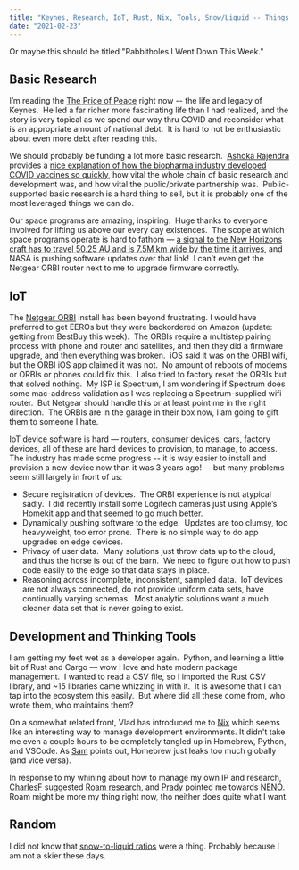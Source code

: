 ```yaml
---
title: "Keynes, Research, IoT, Rust, Nix, Tools, Snow/Liquid -- Things I Learned This Week"
date: "2021-02-23"
---
```


Or maybe this should be titled "Rabbitholes I Went Down This Week."

## Basic Research

I’m reading the [The Price of Peace](https://www.goodreads.com/book/show/49644992-the-price-of-peace) right now -- the life and legacy of Keynes.  He led a far richer more fascinating life than I had realized, and the story is very topical as we spend our way thru COVID and reconsider what is an appropriate amount of national debt.  It is hard to not be enthusiastic about even more debt after reading this.

We should probably be funding a lot more basic research.  [Ashoka Rajendra](https://ashoka.substack.com/people/1146202-ashoka-rajendra) provides a [nice explanation of how the biopharma industry developed COVID vaccines so quickly](https://ashoka.substack.com/p/an-ode-to-basic-research), how vital the whole chain of basic research and development was, and how vital the public/private partnership was.  Public-supported basic research is a hard thing to sell, but it is probably one of the most leveraged things we can do.  

Our space programs are amazing, inspiring.  Huge thanks to everyone involved for lifting us above our every day existences.  The scope at which space programs operate is hard to fathom — [a signal to the New Horizons craft has to travel 50.25 AU and is 7.5M km wide by the time it arrives](https://twitter.com/jpmajor/status/1363565065589448704?s=21), and NASA is pushing software updates over that link!  I can’t even get the Netgear ORBI router next to me to upgrade firmware correctly.  

## IoT

The [Netgear ORBI](https://twitter.com/NetgearOrbi) install has been beyond frustrating. I would have preferred to get EEROs but they were backordered on Amazon (update: getting from BestBuy this week).  The ORBIs require a multistep pairing process with phone and router and satellites, and then they did a firmware upgrade, and then everything was broken.  iOS said it was on the ORBI wifi, but the ORBI iOS app claimed it was not.  No amount of reboots of modems or ORBIs or phones could fix this.  I also tried to factory reset the ORBIs but that solved nothing.  My ISP is Spectrum, I am wondering if Spectrum does some mac-address validation as I was replacing a Spectrum-supplied wifi router.  But Netgear should handle this or at least point me in the right direction.  The ORBIs are in the garage in their box now, I am going to gift them to someone I hate.  

IoT device software is hard — routers, consumer devices, cars, factory devices, all of these are hard devices to provision, to manage, to access.  The industry has made some progress -- it is way easier to install and provision a new device now than it was 3 years ago! -- but many problems seem still largely in front of us:

- Secure registration of devices.  The ORBI experience is not atypical sadly.  I did recently install some Logitech cameras just using Apple’s Homekit app and that seemed to go much better.
- Dynamically pushing software to the edge.  Updates are too clumsy, too heavyweight, too error prone.  There is no simple way to do app upgrades on edge devices.
- Privacy of user data.  Many solutions just throw data up to the cloud, and thus the horse is out of the barn.  We need to figure out how to push code easily to the edge so that data stays in place. 
- Reasoning across incomplete, inconsistent, sampled data.  IoT devices are not always connected, do not provide uniform data sets, have continually varying schemas.  Most analytic solutions want a much cleaner data set that is never going to exist.

## Development and Thinking Tools

I am getting my feet wet as a developer again.  Python, and learning a little bit of Rust and Cargo — wow I love and hate modern package management.  I wanted to read a CSV file, so I imported the Rust CSV library, and ~15 libraries came whizzing in with it.  It is awesome that I can tap into the ecosystem this easily.  But where did all these come from, who wrote them, who maintains them?

On a somewhat related front, Vlad has introduced me to [Nix](https://nix.dev/index.html) which seems like an interesting way to manage development environments. It didn't take me even a couple hours to be completely tangled up in Homebrew, Python, and VSCode. As [Sam](https://twitter.com/sammck) points out, Homebrew just leaks too much globally (and vice versa).

In response to my whining about how to manage my own IP and research, [CharlesF](https://twitter.com/charlesfitz) suggested [Roam research](https://roamresearch.com), and [Prady](https://twitter.com/pradym) pointed me towards [NENO](https://github.com/SebastianZimmer/neno). Roam might be more my thing right now, tho neither does quite what I want.

## Random

I did not know that [snow-to-liquid ratios](https://twitter.com/vortexjeff/status/1361050451148439552?s=21) were a thing. Probably because I am not a skier these days.
